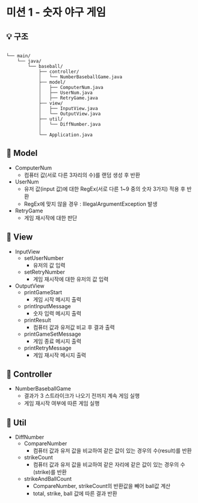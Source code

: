 # 미션 1 - 숫자 야구 게임

## 💡 구조
```

└── main/
    └── java/
        └── baseball/
            ├── controller/
            │   └── NumberBaseballGame.java
            ├── model/
            │   ├── ComputerNum.java
            │   ├── UserNum.java
            │   ├── RetryGame.java
            ├── view/
            │   ├── InputView.java
            │   └── OutputView.java
            ├── util/
            │   └── DiffNumber.java
            │
            └── Application.java
```
## 📗 Model
- ComputerNum
  - 컴퓨터 값(서로 다른 3자리의 수)를 랜덤 생성 후 반환
- UserNum
  - 유저 값(input 값)에 대한 RegEx(서로 다른 1~9 중의 숫자 3가지) 적용 후 반환
  - RegEx에 맞지 않을 경우 : IllegalArgumentException 발생
- RetryGame
  - 게임 재시작에 대한 판단

## 📕 View
- InputView
  - setUserNumber
    - 유저의 값 입력 
  - setRetryNumber
    - 게임 재시작에 대한 유저의 값 입력
- OutputView
  - printGameStart
    - 게임 시작 메시지 출력
  - printInputMessage
    - 숫자 입력 메시지 출력
  - printResult
    - 컴퓨터 값과 유저값 비교 후 결과 출력
  - printGameSetMessage
    - 게임 종료 메시지 출력
  - printRetryMessage
    - 게임 재시작 메시지 출력

## 📘 Controller
- NumberBaseballGame
  - 결과가 3 스트라이크가 나오기 전까지 계속 게임 실행
  - 게임 재시작 여부에 따른 게임 실행

## 🐥 Util
- DiffNumber
  - CompareNumber
    - 컴퓨터 값과 유저 값을 비교하여 같은 값이 있는 경우의 수(result)를 반환 
  - strikeCount
    - 컴퓨터 값과 유저 값을 비교하여 같은 자리에 같은 값이 있는 경우의 수(strike)를 반환
  - strikeAndBallCount
    - CompareNumber, strikeCount의 반환값을 빼어 ball값 계산
    - total, strike, ball 값에 따른 결과 반환